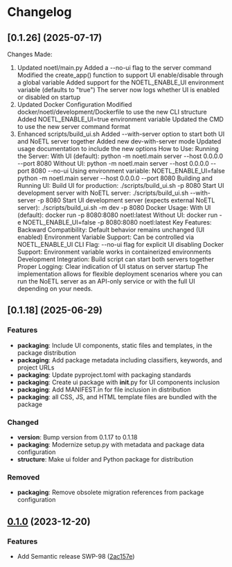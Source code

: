 # Changelog

## [0.1.26] (2025-07-17)

Changes Made:
1. Updated noetl/main.py
Added a --no-ui flag to the server command
Modified the create_app() function to support UI enable/disable through a global variable
Added support for the NOETL_ENABLE_UI environment variable (defaults to "true")
The server now logs whether UI is enabled or disabled on startup
2. Updated Docker Configuration
Modified docker/noetl/development/Dockerfile to use the new CLI structure
Added NOETL_ENABLE_UI=true environment variable
Updated the CMD to use the new server command format
3. Enhanced scripts/build_ui.sh
Added --with-server option to start both UI and NoETL server together
Added new dev-with-server mode
Updated usage documentation to include the new options
How to Use:
Running the Server:
With UI (default):
python -m noetl.main server --host 0.0.0.0 --port 8080
Without UI:
python -m noetl.main server --host 0.0.0.0 --port 8080 --no-ui
Using environment variable:
NOETL_ENABLE_UI=false python -m noetl.main server --host 0.0.0.0 --port 8080
Building and Running UI:
Build UI for production:
./scripts/build_ui.sh -p 8080
Start UI development server with NoETL server:
./scripts/build_ui.sh --with-server -p 8080
Start UI development server (expects external NoETL server):
./scripts/build_ui.sh -m dev -p 8080
Docker Usage:
With UI (default):
docker run -p 8080:8080 noetl:latest
Without UI:
docker run -e NOETL_ENABLE_UI=false -p 8080:8080 noetl:latest
Key Features:
Backward Compatibility: Default behavior remains unchanged (UI enabled)
Environment Variable Support: Can be controlled via NOETL_ENABLE_UI
CLI Flag: --no-ui flag for explicit UI disabling
Docker Support: Environment variable works in containerized environments
Development Integration: Build script can start both servers together
Proper Logging: Clear indication of UI status on server startup
The implementation allows for flexible deployment scenarios where you can run the NoETL server as an API-only service or with the full UI depending on your needs.

## [0.1.18] (2025-06-29)

### Features

* **packaging**: Include UI components, static files and templates, in the package distribution
* **packaging**: Add package metadata including classifiers, keywords, and project URLs
* **packaging**: Update pyproject.toml with packaging standards
* **packaging**: Create ui package with __init__.py for UI components inclusion
* **packaging**: Add MANIFEST.in for file inclusion in distribution
* **packaging**: all CSS, JS, and HTML template files are bundled with the package

### Changed

* **version**: Bump version from 0.1.17 to 0.1.18
* **packaging**: Modernize setup.py with metadata and package data configuration
* **structure**: Make ui folder and Python package for distribution

### Removed

* **packaging**: Remove obsolete migration references from package configuration

## [0.1.0](https://github.com/noetl/noetl/compare/v0.0.1...v0.1.0) (2023-12-20)


### Features

* Add Semantic release SWP-98 ([2ac157e](https://github.com/noetl/noetl/commit/2ac157eb76ba43c974c604c235edf3e6caa7f931))
